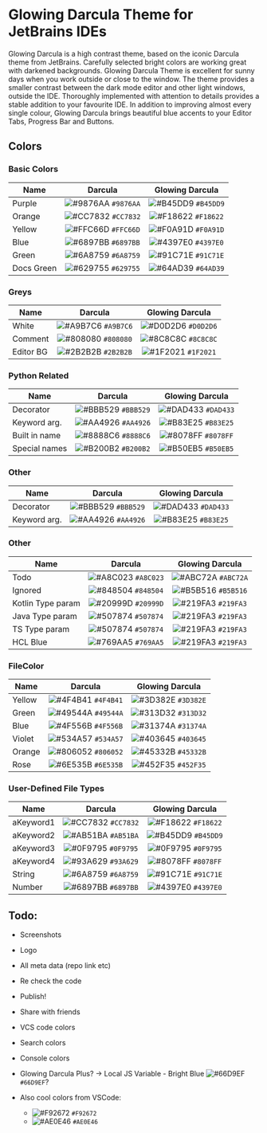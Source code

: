 # Glowing Darcula Theme for JetBrains IDEs

Glowing Darcula is a high contrast theme, based on the iconic Darcula theme from JetBrains. Carefully selected bright
colors are working great with darkened backgrounds. Glowing Darcula Theme is excellent for sunny days when you work
outside or close to the window. The theme provides a smaller contrast between the dark mode editor and other light
windows, outside the IDE. Thoroughly implemented with attention to details provides a stable addition to your favourite
IDE. In addition to improving almost every single colour, Glowing Darcula brings beautiful blue accents to your Editor
Tabs, Progress Bar and Buttons.

## Colors

### Basic Colors

| Name          | Darcula   | Glowing Darcula |
|---------------|:---------:|:---------------:|
| Purple        | ![#9876AA](https://via.placeholder.com/15/9876AA/000000?text=+) `#9876AA` | ![#B45DD9](https://via.placeholder.com/15/B45DD9/000000?text=+) `#B45DD9` |
| Orange        | ![#CC7832](https://via.placeholder.com/15/CC7832/000000?text=+) `#CC7832` | ![#F18622](https://via.placeholder.com/15/F18622/000000?text=+) `#F18622` |
| Yellow        | ![#FFC66D](https://via.placeholder.com/15/FFC66D/000000?text=+) `#FFC66D` | ![#F0A91D](https://via.placeholder.com/15/F0A91D/000000?text=+) `#F0A91D` |
| Blue          | ![#6897BB](https://via.placeholder.com/15/6897BB/000000?text=+) `#6897BB` | ![#4397E0](https://via.placeholder.com/15/4397E0/000000?text=+) `#4397E0` |
| Green         | ![#6A8759](https://via.placeholder.com/15/6A8759/000000?text=+) `#6A8759` | ![#91C71E](https://via.placeholder.com/15/91C71E/000000?text=+) `#91C71E` |
| Docs Green    | ![#629755](https://via.placeholder.com/15/629755/000000?text=+) `#629755` | ![#64AD39](https://via.placeholder.com/15/64AD39/000000?text=+) `#64AD39` |

### Greys

| Name          | Darcula   | Glowing Darcula |
|---------------|:---------:|:---------------:|
| White         | ![#A9B7C6](https://via.placeholder.com/15/A9B7C6/000000?text=+) `#A9B7C6` | ![#D0D2D6](https://via.placeholder.com/15/D0D2D6/000000?text=+) `#D0D2D6` |
| Comment       | ![#808080](https://via.placeholder.com/15/808080/000000?text=+) `#808080` | ![#8C8C8C](https://via.placeholder.com/15/8C8C8C/000000?text=+) `#8C8C8C` |
| Editor BG     | ![#2B2B2B](https://via.placeholder.com/15/2B2B2B/000000?text=+) `#2B2B2B` | ![#1F2021](https://via.placeholder.com/15/1F2021/000000?text=+) `#1F2021` |

### Python Related

| Name          | Darcula   | Glowing Darcula |
|---------------|:---------:|:---------------:|
| Decorator     | ![#BBB529](https://via.placeholder.com/15/BBB529/000000?text=+) `#BBB529` | ![#DAD433](https://via.placeholder.com/15/DAD433/000000?text=+) `#DAD433` |
| Keyword arg.  | ![#AA4926](https://via.placeholder.com/15/AA4926/000000?text=+) `#AA4926` | ![#B83E25](https://via.placeholder.com/15/B83E25/000000?text=+) `#B83E25` |
| Built in name | ![#8888C6](https://via.placeholder.com/15/8888C6/000000?text=+) `#8888C6` | ![#8078FF](https://via.placeholder.com/15/8078FF/000000?text=+) `#8078FF` |
| Special names | ![#B200B2](https://via.placeholder.com/15/B200B2/000000?text=+) `#B200B2` | ![#B50EB5](https://via.placeholder.com/15/B50EB5/000000?text=+) `#B50EB5` |

### Other

| Name          | Darcula   | Glowing Darcula |
|---------------|:---------:|:---------------:|
| Decorator     | ![#BBB529](https://via.placeholder.com/15/BBB529/000000?text=+) `#BBB529` | ![#DAD433](https://via.placeholder.com/15/DAD433/000000?text=+) `#DAD433` |
| Keyword arg.  | ![#AA4926](https://via.placeholder.com/15/AA4926/000000?text=+) `#AA4926` | ![#B83E25](https://via.placeholder.com/15/B83E25/000000?text=+) `#B83E25` |

### Other

| Name              | Darcula   | Glowing Darcula |
|-------------------|:---------:|:---------------:|
| Todo              | ![#A8C023](https://via.placeholder.com/15/A8C023/000000?text=+) `#A8C023` | ![#ABC72A](https://via.placeholder.com/15/ABC72A/000000?text=+) `#ABC72A` |
| Ignored           | ![#848504](https://via.placeholder.com/15/848504/000000?text=+) `#848504` | ![#B5B516](https://via.placeholder.com/15/B5B516/000000?text=+) `#B5B516` |
| Kotlin Type param | ![#20999D](https://via.placeholder.com/15/20999D/000000?text=+) `#20999D` | ![#219FA3](https://via.placeholder.com/15/219FA3/000000?text=+) `#219FA3` |
| Java Type param   | ![#507874](https://via.placeholder.com/15/507874/000000?text=+) `#507874` | ![#219FA3](https://via.placeholder.com/15/219FA3/000000?text=+) `#219FA3` |
| TS Type param     | ![#507874](https://via.placeholder.com/15/507874/000000?text=+) `#507874` | ![#219FA3](https://via.placeholder.com/15/219FA3/000000?text=+) `#219FA3` |
| HCL Blue          | ![#769AA5](https://via.placeholder.com/15/769AA5/000000?text=+) `#769AA5` | ![#219FA3](https://via.placeholder.com/15/219FA3/000000?text=+) `#219FA3` |

### FileColor

| Name          | Darcula   | Glowing Darcula |
|---------------|:---------:|:---------------:|
| Yellow        | ![#4F4B41](https://via.placeholder.com/15/4F4B41/000000?text=+) `#4F4B41` | ![#3D382E](https://via.placeholder.com/15/3D382E/000000?text=+) `#3D382E` |
| Green         | ![#49544A](https://via.placeholder.com/15/49544A/000000?text=+) `#49544A` | ![#313D32](https://via.placeholder.com/15/313D32/000000?text=+) `#313D32` |
| Blue          | ![#4F556B](https://via.placeholder.com/15/4F556B/000000?text=+) `#4F556B` | ![#31374A](https://via.placeholder.com/15/31374A/000000?text=+) `#31374A` |
| Violet        | ![#534A57](https://via.placeholder.com/15/534A57/000000?text=+) `#534A57` | ![#403645](https://via.placeholder.com/15/403645/000000?text=+) `#403645` |
| Orange        | ![#806052](https://via.placeholder.com/15/806052/000000?text=+) `#806052` | ![#45332B](https://via.placeholder.com/15/45332B/000000?text=+) `#45332B` |
| Rose          | ![#6E535B](https://via.placeholder.com/15/6E535B/000000?text=+) `#6E535B` | ![#452F35](https://via.placeholder.com/15/452F35/000000?text=+) `#452F35` |

### User-Defined File Types

| Name          | Darcula   | Glowing Darcula |
|---------------|:---------:|:---------------:|
| aKeyword1     | ![#CC7832](https://via.placeholder.com/15/CC7832/000000?text=+) `#CC7832` | ![#F18622](https://via.placeholder.com/15/F18622/000000?text=+) `#F18622` |
| aKeyword2     | ![#AB51BA](https://via.placeholder.com/15/AB51BA/000000?text=+) `#AB51BA` | ![#B45DD9](https://via.placeholder.com/15/B45DD9/000000?text=+) `#B45DD9` |
| aKeyword3     | ![#0F9795](https://via.placeholder.com/15/0F9795/000000?text=+) `#0F9795` | ![#0F9795](https://via.placeholder.com/15/0F9795/000000?text=+) `#0F9795` |
| aKeyword4     | ![#93A629](https://via.placeholder.com/15/93A629/000000?text=+) `#93A629` | ![#8078FF](https://via.placeholder.com/15/8078FF/000000?text=+) `#8078FF` |
| String        | ![#6A8759](https://via.placeholder.com/15/6A8759/000000?text=+) `#6A8759` | ![#91C71E](https://via.placeholder.com/15/91C71E/000000?text=+) `#91C71E` |
| Number        | ![#6897BB](https://via.placeholder.com/15/6897BB/000000?text=+) `#6897BB` | ![#4397E0](https://via.placeholder.com/15/4397E0/000000?text=+) `#4397E0` |

## Todo:

- Screenshots
- Logo
- All meta data (repo link etc)
- Re check the code
- Publish!
- Share with friends
  

- VCS code colors
- Search colors
- Console colors
- Glowing Darcula Plus? -> Local JS Variable - Bright
  Blue ![#66D9EF](https://via.placeholder.com/15/66D9EF/000000?text=+) `#66D9EF`?
- Also cool colors from VSCode:
    - ![#F92672](https://via.placeholder.com/15/F92672/000000?text=+) `#F92672`
    - ![#AE0E46](https://via.placeholder.com/15/AE0E46/000000?text=+) `#AE0E46`